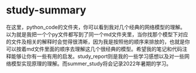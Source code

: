 # study-summary
在这里，python_code的文件夹，你可以看到我对几个经典的网络模型的理解。以为就是我把一个个py文件都写到了同一个md文件夹里，当你找那个模型下对应的文件及相关的解释时会觉得很清晰，因为我是按照他的顺序来排放的，也就是你可以按着md文件里面的顺序去理解这几个很经典的模型。希望我的笔记和代码注释能够让你有一些有用的启发。study_report则是我的一些学习感想以及对一些网络模型实现原理的理解。而summer_study将会记录2022年暑期的学习。
